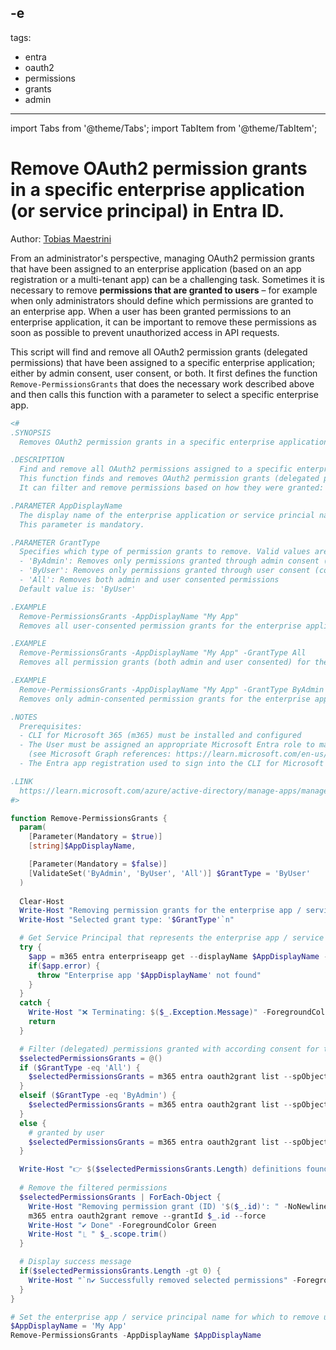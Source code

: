-e <!-- DISCLAIMER: All secrets, passwords, and sensitive values in this document are examples only and not real credentials. -->
---
tags:  
  - entra
  - oauth2
  - permissions
  - grants
  - admin
---

import Tabs from '@theme/Tabs';
import TabItem from '@theme/TabItem';

# Remove OAuth2 permission grants in a specific enterprise application (or service principal) in Entra ID.

Author: [Tobias Maestrini](https://github.com/tmaestrini)

From an administrator's perspective, managing OAuth2 permission grants that have been assigned to an enterprise application (based on an app registration or a multi-tenant app) can be a challenging task.
Sometimes it is necessary to remove **permissions that are granted to users** – for example when only administrators should define which permissions are granted to an enterprise app.
When a user has been granted permissions to an enterprise application, it can be important to remove these permissions as soon as possible to prevent unauthorized access in API requests.

This script will find and remove all OAuth2 permission grants (delegated permissions) that have been assigned to a specific enterprise application; either by admin consent, user consent, or both.
It first defines the function `Remove-PermissionsGrants` that does the necessary work described above and then calls this function with a parameter to select a specific enterprise app.

<Tabs>
  <TabItem value="PowerShell">

  ```powershell
  <#
  .SYNOPSIS
    Removes OAuth2 permission grants in a specific enterprise application (or service principal) in Entra ID.

  .DESCRIPTION
    Find and remove all OAuth2 permissions assigned to a specific enterprise application by selecting one of the following removal options: **All permissions** / Permissions granted **by an administrator** / Permissions consented to **by users**.
    This function finds and removes OAuth2 permission grants (delegated permissions) assigned to a specific enterprise application.
    It can filter and remove permissions based on how they were granted: either by admin consent, user consent, or both.

  .PARAMETER AppDisplayName
    The display name of the enterprise application or service princial name in Entra ID from which to remove permission grants.
    This parameter is mandatory.

  .PARAMETER GrantType
    Specifies which type of permission grants to remove. Valid values are:
    - 'ByAdmin': Removes only permissions granted through admin consent (consentType = AllPrincipals)
    - 'ByUser': Removes only permissions granted through user consent (consentType != AllPrincipals)
    - 'All': Removes both admin and user consented permissions
    Default value is: 'ByUser'

  .EXAMPLE
    Remove-PermissionsGrants -AppDisplayName "My App"
    Removes all user-consented permission grants for the enterprise application "My App"

  .EXAMPLE
    Remove-PermissionsGrants -AppDisplayName "My App" -GrantType All
    Removes all permission grants (both admin and user consented) for the enterprise application "My App"

  .EXAMPLE
    Remove-PermissionsGrants -AppDisplayName "My App" -GrantType ByAdmin
    Removes only admin-consented permission grants for the enterprise application "My App"

  .NOTES
    Prerequisites:
    - CLI for Microsoft 365 (m365) must be installed and configured
    - The User must be assigned an appropriate Microsoft Entra role to manage OAuth2 permission grants (at least Application Developer, Cloud Application Administrator, User Administrator)
      (see Microsoft Graph references: https://learn.microsoft.com/en-us/graph/api/oauth2permissiongrant-list?view=graph-rest-1.0&tabs=http and https://learn.microsoft.com/en-us/graph/api/oauth2permissiongrant-delete?view=graph-rest-1.0&tabs=http)
    - The Entra app registration used to sign into the CLI for Microsoft 365 must have an appropriate permission scope to manage permissions of other apps (at least `DelegatedPermissionGrant.ReadWrite.All`)

  .LINK
    https://learn.microsoft.com/azure/active-directory/manage-apps/manage-application-permissions?pivots=ms-powershell
  #>

  function Remove-PermissionsGrants {
    param(
      [Parameter(Mandatory = $true)]
      [string]$AppDisplayName,

      [Parameter(Mandatory = $false)]
      [ValidateSet('ByAdmin', 'ByUser', 'All')] $GrantType = 'ByUser'
    )
    
    Clear-Host
    Write-Host "Removing permission grants for the enterprise app / service principal '$AppDisplayName'"
    Write-Host "Selected grant type: '$GrantType'`n"

    # Get Service Principal that represents the enterprise app / service principal
    try {
      $app = m365 entra enterpriseapp get --displayName $AppDisplayName --output json | ConvertFrom-Json
      if($app.error) {
        throw "Enterprise app '$AppDisplayName' not found"
      }
    }
    catch {
      Write-Host "❌ Terminating: $($_.Exception.Message)" -ForegroundColor Red
      return
    }

    # Filter (delegated) permissions granted with according consent for the given enterprise app or service principal
    $selectedPermissionsGrants = @()
    if ($GrantType -eq 'All') {
      $selectedPermissionsGrants = m365 entra oauth2grant list --spObjectId $app.id --output json | ConvertFrom-Json
    }
    elseif ($GrantType -eq 'ByAdmin') {
      $selectedPermissionsGrants = m365 entra oauth2grant list --spObjectId $app.id --query "[?consentType == 'AllPrincipals']" --output json | ConvertFrom-Json
    }
    else {
      # granted by user
      $selectedPermissionsGrants = m365 entra oauth2grant list --spObjectId $app.id --query "[?consentType != 'AllPrincipals']" --output json | ConvertFrom-Json
    }

    Write-Host "👉 $($selectedPermissionsGrants.Length) definitions found`n"
    
    # Remove the filtered permissions
    $selectedPermissionsGrants | ForEach-Object {
      Write-Host "Removing permission grant (ID) '$($_.id)': " -NoNewline
      m365 entra oauth2grant remove --grantId $_.id --force
      Write-Host "✔ Done" -ForegroundColor Green
      Write-Host "⎿ " $_.scope.trim()
    }

    # Display success message
    if($selectedPermissionsGrants.Length -gt 0) {
      Write-Host "`n✔️ Successfully removed selected permissions" -ForegroundColor Green
    }
  }

  # Set the enterprise app / service principal name for which to remove user consents
  $AppDisplayName = 'My App'
  Remove-PermissionsGrants -AppDisplayName $AppDisplayName
  ```

  </TabItem>
</Tabs>
